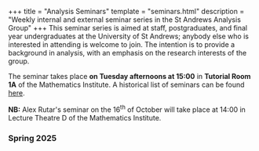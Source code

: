 +++
title = "Analysis Seminars"
template = "seminars.html"
description = "Weekly internal and external seminar series in the St Andrews Analysis Group"
+++
This seminar series is aimed at staff, postgraduates, and final year undergraduates at the University of St Andrews; anybody else who is interested in attending is welcome to join.
The intention is to provide a background in analysis, with an emphasis on the research interests of the group.

The seminar takes place **on Tuesday afternoons at 15:00** in **Tutorial Room 1A** of the Mathematics Institute.
A historical list of seminars can be found [here](/archive/).

**NB:** Alex Rutar's seminar on the 16<sup>th</sup> of October will take place at 14:00 in Lecture Theatre D of the Mathematics Institute.

### Spring 2025
